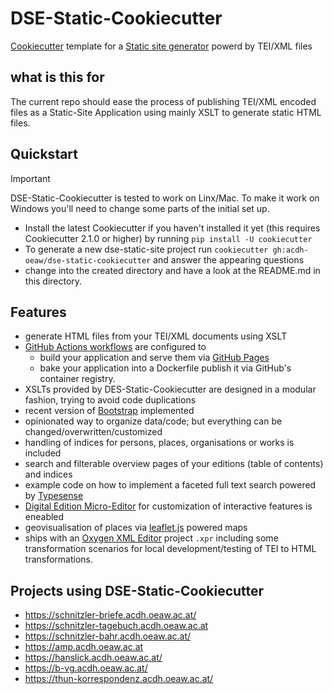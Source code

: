 # DSE-Static-Cookiecutter

[Cookiecutter](https://github.com/cookiecutter/cookiecutter) template for a [Static site generator](https://en.wikipedia.org/wiki/Static_site_generator) powerd by TEI/XML files

## what is this for

The current repo should ease the process of publishing TEI/XML encoded files as a Static-Site Application using mainly XSLT to generate static HTML files.

## Quickstart

> [!IMPORTANT]  
> DSE-Static-Cookiecutter is tested to work on Linx/Mac. To make it work on Windows you'll need to change some parts of the initial set up.

* Install the latest Cookiecutter if you haven't installed it yet (this requires Cookiecutter 2.1.0 or higher) by running `pip install -U cookiecutter`
* To generate a new dse-static-site project run `cookiecutter gh:acdh-oeaw/dse-static-cookiecutter` and answer the appearing questions
* change into the created directory and have a look at the README.md in this directory.

## Features
* generate HTML files from your TEI/XML documents using XSLT
* [GitHub Actions workflows](https://docs.github.com/en/actions/using-workflows) are configured to
  * build your application and serve them via [GitHub Pages](https://pages.github.com/)
  * bake your application into a Dockerfile publish it via GitHub's container registry.
* XSLTs provided by DES-Static-Cookiecutter are designed in a modular fashion, trying to avoid code duplications
* recent version of [Bootstrap](https://getbootstrap.com/) implemented
* opinionated way to organize data/code; but everything can be changed/overwritten/customized
* handling of indices for persons, places, organisations or works is included
* search and filterable overview pages of your editions (table of contents) and indices
* example code on how to implement a faceted full text search powered by [Typesense](https://typesense.org/)
* [Digital Edition Micro-Editor](https://github.com/acdh-oeaw/de-micro-editor) for customization of interactive features is eneabled
* geovisualisation of places via [leaflet.js](https://leafletjs.com/) powered maps
* ships with an [Oxygen XML Editor](https://www.oxygenxml.com/) project `.xpr` including some transformation scenarios for local development/testing of TEI to HTML transformations.

## Projects using DSE-Static-Cookiecutter

* https://schnitzler-briefe.acdh.oeaw.ac.at/
* https://schnitzler-tagebuch.acdh.oeaw.ac.at
* https://schnitzler-bahr.acdh.oeaw.ac.at/
* https://amp.acdh.oeaw.ac.at
* https://hanslick.acdh.oeaw.ac.at/
* https://b-vg.acdh.oeaw.ac.at/
* https://thun-korrespondenz.acdh.oeaw.ac.at/

